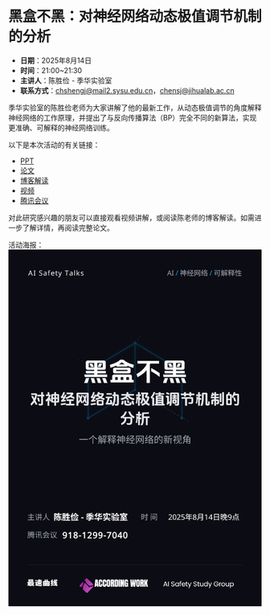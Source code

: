# 黑盒不黑：对神经网络动态极值调节机制的分析

+ **日期**：2025年8月14日
+ **时间**：21:00~21:30
+ **主讲人**：陈胜俭 - 季华实验室
+ **联系方式**：chshengj@mail2.sysu.edu.cn，chensj@jihualab.ac.cn

季华实验室的陈胜俭老师为大家讲解了他的最新工作，从动态极值调节的角度解释神经网络的工作原理，并提出了与反向传播算法（BP）完全不同的新算法，实现更准确、可解释的神经网络训练。

以下是本次活动的有关链接：
+ [PPT](https://docs.qq.com/pdf/DTU9XYmRDbHpEaWpw)
+ [论文](https://arxiv.org/abs/2507.03885)
+ [博客解读](https://zhuanlan.zhihu.com/p/1929473151403790983)
+ [视频](https://www.bilibili.com/video/BV1zWbHz7EZ1)
+ [腾讯会议](https://meeting.tencent.com/cw/KPvA3LAw8a)

对此研究感兴趣的朋友可以直接观看视频讲解，或阅读陈老师的博客解读。如需进一步了解详情，再阅读完整论文。

活动海报：![黑盒不黑](assets/黑盒不黑.png)